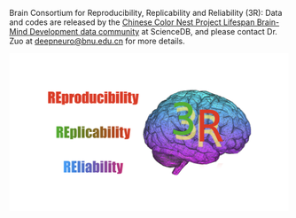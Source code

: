 Brain Consortium for Reproducibility, Replicability and Reliability (3R): Data and codes are released by the [Chinese Color Nest Project Lifespan Brain-Mind Development data community](https://ccnp.scidb.cn/en) at ScienceDB, and please contact Dr. Zuo at deepneuro@bnu.edu.cn for more details.

![3R-BRAIN](https://github.com/zuoxinian/3R-BRAIN/blob/main/3R-BRAIN-logo.001.jpeg)
